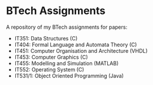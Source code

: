 # BTech Assignments
A repository of my BTech assignments for papers:
* IT351:   Data Structures (C)
* IT404:   Formal Language and Automata Theory (C)
* IT451:   Computer Organisation and Architecture (VHDL)
* IT453:   Computer Graphics (C)
* IT455:   Modelling and Simulation (MATLAB)
* IT552:   Operating System (C)
* IT531/1: Object Oriented Programming (Java)
